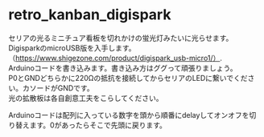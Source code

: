 # retro_kanban_digispark

セリアの光るミニチュア看板を切れかけの蛍光灯みたいに光らせます。  
DigisparkのmicroUSB版を入手します。（https://www.shigezone.com/product/digispark_usb-micro1/）.  
Arduinoコードを書き込みます。書き込み方はググって頑張りましょう。  
P0とGNDどちらかに220Ωの抵抗を接続してからセリアのLEDに繋いでください。カソードがGNDです。  
光の拡散板は各自創意工夫をこらしてください。  

Arduinoコードは配列に入っている数字を頭から順番にdelayしてオンオフを切り替えます。0があったらそこで先頭に戻ります。
